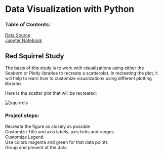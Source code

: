 # Data Visualization with Python

### Table of Contents:
[Data Source](https://github.com/julyndav/Data_Visualization_w_Python/blob/main/squirrel_diet.csv)<br>
[Jupyter Notebook](https://github.com/julyndav/Data_Visualization_w_Python/blob/main/Red%20Squirrel%20Diet%20Study.ipynb)


## Red Squirrel Study

The basis of this study is to work with visualizations using either the Seaborn or Plotly libraries to recreate a scatterplot.
In recreating the plot, it will help to learn how to customize visualizations using different plotting libraries. 

Here is the scatter plot that will be recreated:

![squirrels](https://github.com/julyndav/Data_Visualization_w_Python/blob/main/projectpics/squirrel%20diet.png)


### Project steps:
Recreate the figure as closely as possible<br>
Customize Title and axis labels, axis ticks and ranges<br>
Customize Legend<br>
Use colors magenta and green for that data points<br>
Group and present of the data
